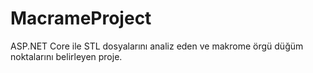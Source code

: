 # MacrameProject
ASP.NET Core ile STL dosyalarını analiz eden ve makrome örgü düğüm noktalarını belirleyen proje.
